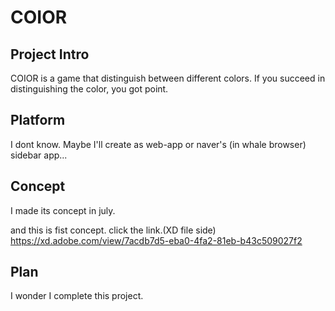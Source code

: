 
COIOR
============================

Project Intro
-------------------

COIOR is a game that distinguish between different colors.
If you succeed in distinguishing the color, you got point.



Platform
--------------------

I dont know.
Maybe I'll create as web-app or naver's (in whale browser) sidebar app...

Concept
----------------------

I made its concept in july.

and this is fist concept. click the link.(XD file side)
https://xd.adobe.com/view/7acdb7d5-eba0-4fa2-81eb-b43c509027f2


Plan
-------------------

I wonder I complete this project.
